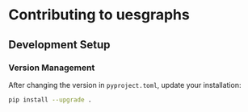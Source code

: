 # Contributing to uesgraphs

## Development Setup

### Version Management
After changing the version in `pyproject.toml`, update your installation:
```bash
pip install --upgrade .